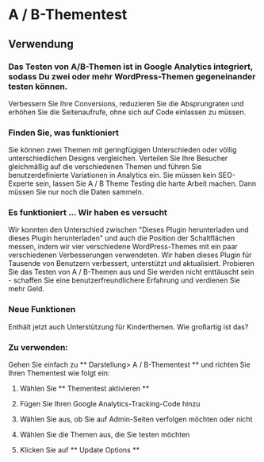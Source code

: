 #  A / B-Thementest


##  Verwendung

### Das Testen von  A/B-Themen ist in Google Analytics integriert, sodass Du zwei oder mehr WordPress-Themen gegeneinander testen können.

Verbessern Sie Ihre Conversions, reduzieren Sie die Absprungraten und erhöhen Sie die Seitenaufrufe, ohne sich auf Code einlassen zu müssen.

###  Finden Sie, was funktioniert

Sie können zwei Themen mit geringfügigen Unterschieden oder völlig unterschiedlichen Designs vergleichen. Verteilen Sie Ihre Besucher gleichmäßig auf die verschiedenen Themen und führen Sie benutzerdefinierte Variationen in Analytics ein. Sie müssen kein SEO-Experte sein, lassen Sie A / B Theme Testing die harte Arbeit machen. Dann müssen Sie nur noch die Daten sammeln.

###  Es funktioniert ... Wir haben es versucht

Wir konnten den Unterschied zwischen "Dieses Plugin herunterladen und dieses Plugin herunterladen" und auch die Position der Schaltflächen messen, indem wir vier verschiedene WordPress-Themes mit ein paar verschiedenen Verbesserungen verwendeten. Wir haben dieses Plugin für Tausende von Benutzern verbessert, unterstützt und aktualisiert. Probieren Sie das Testen von A / B-Themen aus und Sie werden nicht enttäuscht sein - schaffen Sie eine benutzerfreundlichere Erfahrung und verdienen Sie mehr Geld.

###  Neue Funktionen

Enthält jetzt auch Unterstützung für Kinderthemen. Wie großartig ist das?

###  Zu verwenden:

Gehen Sie einfach zu ** Darstellung> A / B-Thementest ** und richten Sie Ihren Thementest wie folgt ein:
1. Wählen Sie ** Thementest aktivieren **

2. Fügen Sie Ihren Google Analytics-Tracking-Code hinzu 

3. Wählen Sie aus, ob Sie auf Admin-Seiten verfolgen möchten oder nicht 

4. Wählen Sie die Themen aus, die Sie testen möchten

5. Klicken Sie auf ** Update Options **

